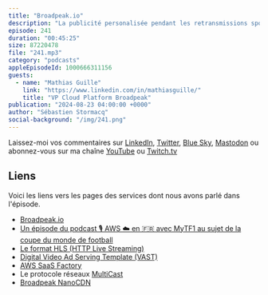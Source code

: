 ```yaml
---
title: "Broadpeak.io"
description: "La publicité personalisée pendant les retransmissions sportives: Dans ce nouvel épisode, nous accueillons l'équipe de Broadpeak pour décrypter leur solution SaaS d'insertion de publicité dans les flux vidéo d'évennements sportifs. Comment parviennent-ils à insérer des pubs personnalisées dans vos flux de streaming préférés ? Quels sont les enjeux techniques et les défis rencontrés ? On y parle de HTTP Live Stream, de CDN, de multicast et autres technologies."
episode: 241
duration: "00:45:25"
size: 87220478
file: "241.mp3"
category: "podcasts"
appleEpisodeId: 1000666311156
guests:
  - name: "Mathias Guille"
    link: "https://www.linkedin.com/in/mathiasguille/"
    title: "VP Cloud Platform Broadpeak"
publication: "2024-08-23 04:00:00 +0000"
author: "Sébastien Stormacq"
social-background: "/img/241.png"
---
```


Laissez-moi vos commentaires sur [LinkedIn](https://www.linkedin.com/in/sebastienstormacq/), [Twitter](https://twitter.com/sebsto), [Blue Sky](https://bsky.app/profile/sebsto.bsky.social), [Mastodon](https://awscommunity.social/@sebsto) ou abonnez-vous sur ma chaîne [YouTube](https://www.youtube.com/sebsto) ou [Twitch.tv](https://www.twitch.tv/sebAWS)

## Liens

Voici les liens vers les pages des services dont nous avons parlé dans l'épisode.

- [Broadpeak.io](https://www.broadpeak.io/)
- [Un épisode du podcast 🎙️ AWS ☁️ en 🇫🇷 avec MyTF1 au sujet de la coupe du monde de football](https://francais.podcast.go-aws.com/web/podcasts/episode_149/index.html)
- [Le format HLS (HTTP Live Streaming)](https://en.wikipedia.org/wiki/HTTP_Live_Streaming)
- [Digital Video Ad Serving Template (VAST)](https://www.iab.com/guidelines/vast/)
- [AWS SaaS Factory](https://aws.amazon.com/partners/programs/saas-factory)
- Le protocole réseaux [MultiCast](https://fr.wikipedia.org/wiki/Multicast)
- [Broadpeak NanoCDN](https://broadpeak.tv/our-solutions/multicast-abr/)